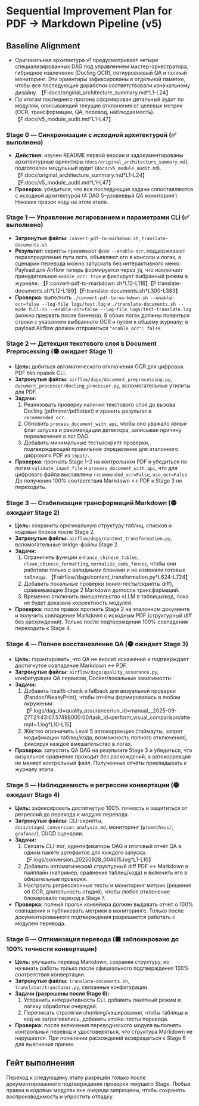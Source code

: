# Sequential Improvement Plan for PDF → Markdown Pipeline (v5)

## Baseline Alignment
- Оригинальная архитектура v1 предусматривает четыре специализированных DAG под управлением мастер-оркестратора, гибридное извлечение (Docling  OCR), пятиуровневый QA и полный мониторинг. Эти ориентиры зафиксированы в отдельной памятке, чтобы все последующие доработки соответствовали изначальному дизайну. 【F:docs/original_architecture_summary.md†L1-L24】
- По итогам последнего прогона сформирован детальный аудит по модулям, описывающий текущие отклонения от целевых метрик (OCR, трансформации, QA, перевод, наблюдаемость). 【F:docs/v5_module_audit.md†L1-L47】

### Stage 0 — Синхронизация с исходной архитектурой (✅ выполнено)
- **Действия:** изучен README первой версии и задокументированы архитектурные ориентиры (`docs/original_architecture_summary.md`), подготовлен модульный аудит (`docs/v5_module_audit.md`). 【F:docs/original_architecture_summary.md†L1-L24】【F:docs/v5_module_audit.md†L1-L47】
- **Проверка:** убедиться, что все последующие задачи сопоставляются с исходной архитектурой (4 DAG  5-уровневый QA  мониторинг). Никаких правок коду на этом этапе.

### Stage 1 — Управление логированием и параметрами CLI (✅ выполнено)
- **Затронутые файлы:** `convert-pdf-to-markdown.sh`, `translate-documents.sh`.
- **Результат:** скрипты принимают флаг `--enable-ocr`, поддерживают переопределение пути лога, объявляют его в консоли и логах, а сценарии перевода можно запускать без интерактивного меню. Payload для Airflow теперь формируется через `jq`, что исключает принудительное `enable_ocr: true` и фиксирует выбранный режим в журнале. 【F:convert-pdf-to-markdown.sh†L12-L116】【F:translate-documents.sh†L12-L189】【F:translate-documents.sh†L300-L383】
- **Проверка:** выполнить `./convert-pdf-to-markdown.sh --enable-ocr=false --log-file logs/test.log` и `./translate-documents.sh --mode full-ru --enable-ocr=false --log-file logs/test-translate.log` (можно прервать после баннера). В обоих логах должны появиться строки с указанием выбранного OCR и путём к общему журналу; в payload Airflow должен отправиться `"enable_ocr": false`.

### Stage 2 — Детекция текстового слоя в Document Preprocessing (🟡 ожидает Stage 1)
- **Цель:** добиться автоматического отключения OCR для цифровых PDF без правок CLI.
- **Затронутые файлы:** `airflow/dags/document_preprocessing.py`, `document_processor/docling_processor.py`, вспомогательные утилиты для PDF.
- **Задачи:**
  1. Реализовать проверку наличия текстового слоя до вызова Docling (pdfminer/pdftotext) и хранить результат в `recommended_ocr`.
  2. Обновить `process_document_with_api`, чтобы оно уважало явный флаг запуска и рекомендации детектора, записывая причину переключения в лог DAG.
  3. Добавить минимальные тесты/скрипт проверки, подтверждающий правильное определение для эталонного цифрового PDF из `input/`.
- **Проверка:** прогнать Stage 1–2 на контрольном PDF и убедиться по логам `validate_input_file` и `process_document_with_api`, что для цифрового файла выставлены `recommended_ocr=False`, `use_ocr=False`. До получения 100% соответствия Markdown ↔ PDF к Stage 3 не переходить.

### Stage 3 — Стабилизация трансформаций Markdown (🟡 ожидает Stage 2)
- **Цель:** сохранить оригинальную структуру таблиц, списков и кодовых блоков после Stage 2.
- **Затронутые файлы:** `airflow/dags/content_transformation.py`, вспомогательные bridge-файлы Stage 2.
- **Задачи:**
  1. Ограничить функции `enhance_chinese_tables`, `clean_chinese_formatting`, `normalize_code_fences`, чтобы они работали только с валидными блоками и не изменяли готовые таблицы. 【F:airflow/dags/content_transformation.py†L624-L724】
  2. Добавить локальные проверки (юнит-тесты/скрипты diff), сравнивающие Stage 2 Markdown до/после трансформаций.
  3. Временно отключить вмешательство vLLM в таблицы/код, пока не будет доказана корректность модулей.
- **Проверка:** после правок прогнать Stage 2 на эталонном документе и получить совпадение Markdown с исходным PDF (структурный diff без расхождений). Только после подтверждения 100% совпадения переходить к Stage 4.

### Stage 4 — Полное восстановление QA (🟡 ожидает Stage 3)
- **Цель:** гарантировать, что QA не вносит искажений и подтверждает достигнутое совпадение Markdown ↔ PDF.
- **Затронутые файлы:** `airflow/dags/quality_assurance.py`, конфигурации QA сервисов, Docker/локальные зависимости.
- **Задачи:**
  1. Добавить health-check и fallback для визуальной проверки (Pandoc/WeasyPrint), чтобы отчёты формировались в любом окружении. 【F:logs/dag_id=quality_assurance/run_id=manual__2025-09-27T21:43:07.57498000:00/task_id=perform_visual_comparison/attempt=1.log†L10-L15】
  2. Жёстко ограничить Level 5 автокоррекцию (таймауты, запрет модификации таблиц/кода, возможность полного отключения), фиксируя каждое вмешательство в логах.
- **Проверка:** запустить QA DAG на результате Stage 3 и убедиться, что визуальное сравнение проходит без расхождений, а автокоррекция не меняет контрольный файл. Полученные отчёты прикладывать к журналу этапа.

### Stage 5 — Наблюдаемость и регрессии конвертации (🟡 ожидает Stage 4)
- **Цель:** зафиксировать достигнутую 100% точность и защититься от регрессий до перехода к модулю перевода.
- **Затронутые файлы:** CLI-скрипты, `docs/stage2_conversion_analysis.md`, мониторинг (`prometheus/`, `grafana/`), CI/CD сценарии.
- **Задачи:**
  1. Связать CLI-лог, идентификаторы DAG и итоговый отчёт QA в одном пакете артефактов для каждого запуска. 【F:logs/conversion_20250928_004615.log†L1-L10】
  2. Добавить автоматический структурный diff PDF ↔ Markdown в пайплайн (например, сравнение таблиц/кода) и включить его в обязательные проверки.
  3. Настроить регрессионные тесты и мониторинг метрик (решение об OCR, длительность стадий), чтобы любое отклонение блокировало переход к Stage 7.
- **Проверка:** полный прогон конвейера должен выдавать отчёт о 100% совпадении и публиковать метрики в мониторинге. Только после документированного подтверждения разрешается работать с модулем перевода.

### Stage 6 — Оптимизация перевода (🟥 заблокировано до 100% точности конвертации)
- **Цель:** улучшить перевод Markdown, сохраняя структуру, но начинать работы только после официального подтверждения 100% соответствия конвертации.
- **Затронутые файлы:** `translate-documents.sh`, `translator/translator.py`, связанные конфигурации.
- **Задачи (разрешены после Stage 6):**
  1. Устранить интерактивность CLI, добавить пакетный режим и логику обработки очередей.
  2. Переписать стратегии chunking/кэширования, чтобы таблицы и код не затрагивались, добавить smoke-тесты перевода.
- **Проверка:** после включения переводческого модуля выполнять контрольный перевод и удостоверяться, что структура Markdown не нарушается. При появлении расхождений возвращаться к Stage 6 для выяснения причин.

## Гейт выполнения
Переход к следующему этапу разрешён только после документированного подтверждения проверки текущего Stage. Любые правки в кодовых модулях вне очереди запрещены, чтобы сохранять воспроизводимость и упростить отладку.
